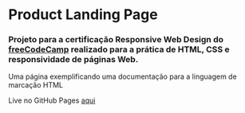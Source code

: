 # Product Landing Page
### Projeto para a certificação Responsive Web Design do [freeCodeCamp](https://www.freecodecamp.org/) realizado para a prática de HTML, CSS e responsividade de páginas Web. 

Uma página exemplificando uma documentação para a linguagem de marcação HTML

Live no GitHub Pages [aqui](https://github.com/VanessaMurer/Technical-Documentation-Page/edit/master/README.md)
